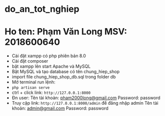 # do_an_tot_nghiep

# Ho ten: Phạm Văn Long MSV: 2018600640

- Cài đặt xampp có php phiên bản 8.0
- Cài đặt composer
- bật xampp lên start Apache và MySQL
- Bật MySQL và tạo database có tên chung_hiep_shop
- import file chung_hiep_shop_db.sql trong folder db
- Mở terminal run lệnh:
- `php artisan serve`
- ctrl + click link: `http://127.0.0.1:8000`
- Đn user: 
    Tên tài khoản: pham2000long@gmail.com
    Password: password
- Truy cập link: `http://127.0.0.1:8000/admin` để đăng nhập admin
    Tên tài khoản: admin@gmail.com
    Password: password
